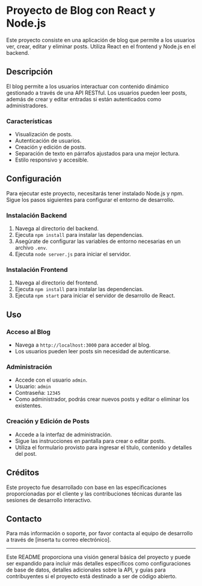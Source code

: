 # Proyecto de Blog con React y Node.js

Este proyecto consiste en una aplicación de blog que permite a los usuarios ver, crear, editar y eliminar posts. Utiliza React en el frontend y Node.js en el backend.

## Descripción

El blog permite a los usuarios interactuar con contenido dinámico gestionado a través de una API RESTful. Los usuarios pueden leer posts, además de crear y editar entradas si están autenticados como administradores.

### Características

- Visualización de posts.
- Autenticación de usuarios.
- Creación y edición de posts.
- Separación de texto en párrafos ajustados para una mejor lectura.
- Estilo responsivo y accesible.

## Configuración

Para ejecutar este proyecto, necesitarás tener instalado Node.js y npm. Sigue los pasos siguientes para configurar el entorno de desarrollo.

### Instalación Backend

1. Navega al directorio del backend.
2. Ejecuta `npm install` para instalar las dependencias.
3. Asegúrate de configurar las variables de entorno necesarias en un archivo `.env`.
4. Ejecuta `node server.js` para iniciar el servidor.

### Instalación Frontend

1. Navega al directorio del frontend.
2. Ejecuta `npm install` para instalar las dependencias.
3. Ejecuta `npm start` para iniciar el servidor de desarrollo de React.

## Uso

### Acceso al Blog

- Navega a `http://localhost:3000` para acceder al blog.
- Los usuarios pueden leer posts sin necesidad de autenticarse.

### Administración

- Accede con el usuario `admin`.
- Usuario: `admin`
- Contraseña: `12345`
- Como administrador, podrás crear nuevos posts y editar o eliminar los existentes.

### Creación y Edición de Posts

- Accede a la interfaz de administración.
- Sigue las instrucciones en pantalla para crear o editar posts.
- Utiliza el formulario provisto para ingresar el título, contenido y detalles del post.

## Créditos

Este proyecto fue desarrollado con base en las especificaciones proporcionadas por el cliente y las contribuciones técnicas durante las sesiones de desarrollo interactivo.

## Contacto

Para más información o soporte, por favor contacta al equipo de desarrollo a través de [inserta tu correo electrónico].

---

Este README proporciona una visión general básica del proyecto y puede ser expandido para incluir más detalles específicos como configuraciones de base de datos, detalles adicionales sobre la API, y guías para contribuyentes si el proyecto está destinado a ser de código abierto.
